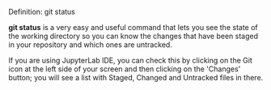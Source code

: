 Definition: git status

**git status** is a very easy and useful command that lets you see the state of the working directory so you can know the changes that have been staged in your repository and which ones are untracked.

If you are using JupyterLab IDE, you can check this by clicking on the Git icon at the left side of your screen and then clicking on the 'Changes' button; you will see a list with Staged, Changed and Untracked files in there.